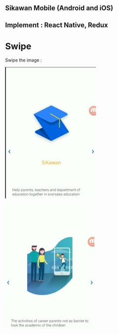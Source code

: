 ## Sikawan Mobile (Android and iOS)
## Implement : React Native, Redux

# Swipe

Swipe the image : 

![alt text](https://github.com/HasymiMuhamad/SiKawan-Apps---Mobile/blob/master/img/mobile_1.png) ![alt text](https://github.com/HasymiMuhamad/SiKawan-Apps---Mobile/blob/master/img/mobile_2.png)
